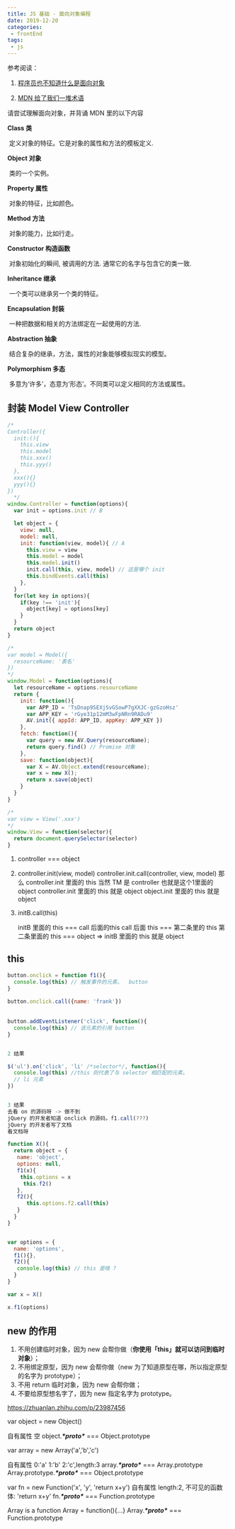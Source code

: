 ```yaml
---
title: JS 基础 - 面向对象编程
date: 2019-12-20
categories:
 - frontEnd
tags:
 - js
---
```


参考阅读：

1. [程序员也不知道什么是面向对象](https://www.zhihu.com/question/19854505)

2. [MDN 给了我们一堆术语](https://developer.mozilla.org/zh-CN/docs/Web/JavaScript/Introduction_to_Object-Oriented_JavaScript)

请尝试理解面向对象，并背诵 MDN 里的以下内容

**Class 类**

​	定义对象的特征。它是对象的属性和方法的模板定义.

**Object 对象**

​	类的一个实例。

**Property 属性**

​	对象的特征，比如颜色。

**Method 方法**

​	对象的能力，比如行走。

**Constructor 构造函数**

​	对象初始化的瞬间, 被调用的方法. 通常它的名字与包含它的类一致.

**Inheritance 继承**

​	一个类可以继承另一个类的特征。

**Encapsulation 封装**

​	一种把数据和相关的方法绑定在一起使用的方法.

**Abstraction 抽象**

​	结合复杂的继承，方法，属性的对象能够模拟现实的模型。

**Polymorphism 多态**

​	多意为‘许多’，态意为‘形态’。不同类可以定义相同的方法或属性。

## 封装 Model View Controller

``` js
/* 
Controller({
  init:(){
    this.view
    this.model
    this.xxx()
    this.yyy()
  },
  xxx(){}
  yyy(){}
})
  */
window.Controller = function(options){
  var init = options.init // B

  let object = {
    view: null,
    model: null,
    init: function(view, model){ // A
      this.view = view
      this.model = model
      this.model.init()
      init.call(this, view, model) // 这是哪个 init
      this.bindEvents.call(this)
    },
  }
  for(let key in options){
    if(key !== 'init'){
      object[key] = options[key]
    }
  }
  return object
}
```



``` javascript
/*
var model = Model({
  resourceName: '表名'
})
*/
window.Model = function(options){
  let resourceName = options.resourceName
  return {
    init: function(){
      var APP_ID = 'TsDnap9SEXjSvGSowP7gXXJC-gzGzoHsz'
      var APP_KEY = 'rGye31p12mM3wFpNRn9RADu9'
      AV.init({ appId: APP_ID, appKey: APP_KEY })
    },
    fetch: function(){
      var query = new AV.Query(resourceName);
      return query.find() // Promise 对象
    },
    save: function(object){
      var X = AV.Object.extend(resourceName);
      var x = new X();
      return x.save(object)
    }
  }
}
```



```js
/*
var view = View('.xxx')
*/
window.View = function(selector){
  return document.querySelector(selector)
}
```



1. controller === object

2. controller.init(view, model)
     controller.init.call(controller, view, model)
     那么 controller.init 里面的 this 当然 TM 是 controller
     也就是这个1里面的object
   controller.init 里面的 this 就是 object
   object.init 里面的 this 就是 object

3. initB.call(this)

   initB 里面的 this === call 后面的this
     call 后面 this === 第二条里的 this
     第二条里面的 this === object
     => initB 里面的 this 就是 object

## this

``` javascript
button.onclick = function f1(){
  console.log(this) // 触发事件的元素。  button
}
 
button.onclick.call({name: 'frank'})
 
 
button.addEventListener('click', function(){
  console.log(this) // 该元素的引用 button
}


2 结果

$('ul').on('click', 'li' /*selector*/, function(){
  console.log(this) //this 则代表了与 selector 相匹配的元素。
  // li 元素
})


3 结果
去看 on 的源码呀 -> 做不到
jQuery 的开发者知道 onclick 的源码，f1.call(???)
jQuery 的开发者写了文档
看文档呀

function X(){
  return object = {
   name: 'object',
   options: null,
   f1(x){
    this.options = x
     this.f2()
   },
   f2(){
      this.options.f2.call(this)
   }
  }
}


var options = {
  name: 'options',
  f1(){},
  f2(){
   console.log(this) // this 是啥 ?
  }
}

var x = X()

x.f1(options)
```

## new 的作用

1. 不用创建临时对象，因为 new 会帮你做（**你使用「this」就可以访问到临时对象**）；
2. 不用绑定原型，因为 new 会帮你做（new 为了知道原型在哪，所以指定原型的名字为 prototype）；
3. 不用 return 临时对象，因为 new 会帮你做；
4. 不要给原型想名字了，因为 new 指定名字为 prototype。

https://zhuanlan.zhihu.com/p/23987456

var object = new Object()

自有属性 空
object.***\*proto\**** === Object.prototype

var array = new Array('a','b','c')

自有属性 0:'a' 1:'b' 2:'c',length:3
array.***\*proto\**** === Array.prototype
Array.prototype.***\*proto\**** === Object.prototype

var fn = new Function('x', 'y', 'return x+y')
自有属性 length:2, 不可见的函数体: 'return x+y'
fn.***\*proto\**** === Function.prototype

Array is a function
Array = function(){...}
Array.***\*proto\**** === Function.prototype

 
